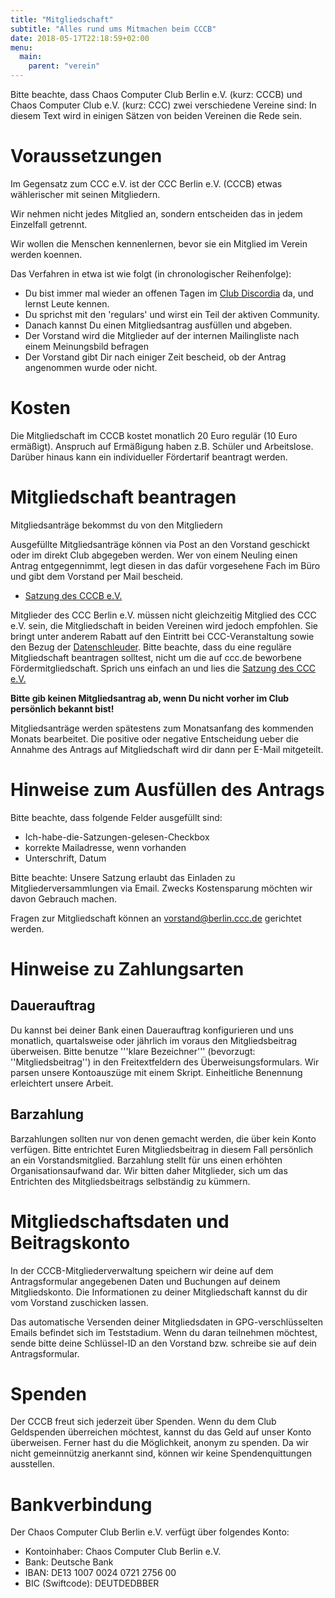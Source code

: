 ```yaml
---
title: "Mitgliedschaft"
subtitle: "Alles rund ums Mitmachen beim CCCB"
date: 2018-05-17T22:18:59+02:00
menu:
  main:
    parent: "verein"
---
```


Bitte beachte, dass Chaos Computer Club Berlin e.V. (kurz: CCCB) und Chaos Computer Club e.V. (kurz: CCC) zwei verschiedene Vereine sind: In diesem Text wird in einigen Sätzen von beiden Vereinen die Rede sein.

# Voraussetzungen 

Im Gegensatz zum CCC e.V. ist der CCC Berlin e.V. (CCCB) etwas wählerischer mit seinen Mitgliedern.

Wir nehmen nicht jedes Mitglied an, sondern entscheiden das in jedem Einzelfall getrennt.

Wir wollen die Menschen kennenlernen, bevor sie ein Mitglied im Verein werden koennen.  

Das Verfahren in etwa ist wie folgt (in chronologischer Reihenfolge):

  * Du bist immer mal wieder an offenen Tagen im [Club Discordia](/page/clubdiscordia/) da, und lernst Leute kennen.
  * Du sprichst mit den 'regulars' und wirst ein Teil der aktiven Community.
  * Danach kannst Du einen Mitgliedsantrag ausfüllen und abgeben.
  * Der Vorstand wird die Mitglieder auf der internen Mailingliste nach einem Meinungsbild befragen
  * Der Vorstand gibt Dir nach einiger Zeit bescheid, ob der Antrag angenommen wurde oder nicht.

# Kosten 

Die Mitgliedschaft im CCCB kostet monatlich 20 Euro regulär (10 Euro ermäßigt). Anspruch auf Ermäßigung haben z.B. Schüler und Arbeitslose. Darüber hinaus kann ein individueller Fördertarif beantragt werden.

# Mitgliedschaft beantragen 

Mitgliedsanträge bekommst du von den Mitgliedern 

Ausgefüllte Mitgliedsanträge können via Post an den Vorstand geschickt oder im direkt Club abgegeben werden. Wer von einem Neuling einen Antrag entgegennimmt, legt diesen in das dafür vorgesehene Fach im Büro und gibt dem Vorstand per Mail bescheid. 

  * [Satzung des CCCB e.V.](/page/satzung/)

Mitglieder des CCC Berlin e.V. müssen nicht gleichzeitig Mitglied des CCC e.V. sein, die Mitgliedschaft in beiden Vereinen wird jedoch empfohlen. Sie bringt unter anderem Rabatt auf den Eintritt bei CCC-Veranstaltung sowie den Bezug der [Datenschleuder](https://ds.ccc.de). Bitte beachte, dass du eine reguläre Mitgliedschaft beantragen solltest, nicht um die auf ccc.de beworbene Fördermitgliedschaft. Sprich uns einfach an und lies die [Satzung des CCC e.V.](https://ccc.de/de/satzung)

**Bitte gib keinen Mitgliedsantrag ab, wenn Du nicht vorher im Club persönlich bekannt bist!**

Mitgliedsanträge werden spätestens zum Monatsanfang des kommenden Monats bearbeitet. Die positive oder negative Entscheidung ueber die Annahme des Antrags auf Mitgliedschaft wird dir dann per E-Mail mitgeteilt.

# Hinweise zum Ausfüllen des Antrags 

Bitte beachte, dass folgende Felder ausgefüllt sind:

* Ich-habe-die-Satzungen-gelesen-Checkbox
* korrekte Mailadresse, wenn vorhanden
* Unterschrift, Datum

Bitte beachte: Unsere Satzung erlaubt das Einladen zu Mitgliederversammlungen via Email. Zwecks Kostensparung möchten wir davon Gebrauch machen.

Fragen zur Mitgliedschaft können an <vorstand@berlin.ccc.de> gerichtet werden.

# Hinweise zu Zahlungsarten

## Dauerauftrag

Du kannst bei deiner Bank einen Dauerauftrag konfigurieren und uns monatlich, quartalsweise oder jährlich im voraus den Mitgliedsbeitrag überweisen. Bitte benutze '''klare Bezeichner''' (bevorzugt: ''Mitgliedsbeitrag'') in den Freitextfeldern des Überweisungsformulars. Wir parsen unsere Kontoauszüge mit einem Skript. Einheitliche Benennung erleichtert unsere Arbeit.

## Barzahlung

Barzahlungen sollten nur von denen gemacht werden, die über kein Konto verfügen. Bitte entrichtet Euren Mitgliedsbeitrag in diesem Fall persönlich an ein Vorstandsmitglied. Barzahlung stellt für uns einen erhöhten Organisationsaufwand dar. Wir bitten daher Mitglieder, sich um das Entrichten des Mitgliedsbeitrags selbständig zu kümmern.

# Mitgliedschaftsdaten und Beitragskonto

In der CCCB-Mitgliederverwaltung speichern wir deine auf dem Antragsformular angegebenen Daten und Buchungen auf deinem Mitgliedskonto. Die Informationen zu deiner Mitgliedschaft kannst du dir vom Vorstand zuschicken lassen.

Das automatische Versenden deiner Mitgliedsdaten in GPG-verschlüsselten Emails befindet sich im Teststadium. Wenn du daran teilnehmen möchtest, sende bitte deine Schlüssel-ID an den Vorstand bzw. schreibe sie auf dein Antragsformular.

# Spenden

Der CCCB freut sich jederzeit über Spenden. Wenn du dem Club Geldspenden überreichen möchtest, kannst du das Geld auf unser Konto überweisen. Ferner hast du die Möglichkeit, anonym zu spenden. Da wir nicht gemeinnützig anerkannt sind, können wir keine Spendenquittungen ausstellen.

# Bankverbindung

Der Chaos Computer Club Berlin e.V. verfügt über folgendes Konto:

* Kontoinhaber: Chaos Computer Club Berlin e.V.
* Bank: Deutsche Bank
* IBAN: DE13 1007 0024 0721 2756 00
* BIC (Swiftcode): DEUTDEDBBER

